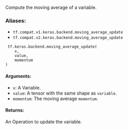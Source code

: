 
Compute the moving average of a variable.
### Aliases:
- `tf.compat.v1.keras.backend.moving_average_update`
- `tf.compat.v2.keras.backend.moving_average_update`

```
 tf.keras.backend.moving_average_update(
    x,
    value,
    momentum
)
```
#### Arguments:
- `x`: A Variable.
- `value`: A tensor with the same shape as `variable`.
- `momentum`: The moving average `momentum`.
#### Returns:

An Operation to update the variable.
